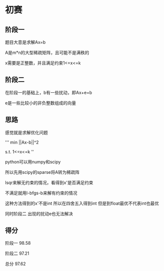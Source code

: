 # 初赛

## 阶段一

题目大意是求解Ax=b

A是m*n的大型稀疏矩阵，且可能不是满秩的

x需要是正整数，并且满足约束1<=x<=k

## 阶段二

在阶段一的基础上，b有一些扰动，即Ax+e=b

e是一些比较小的非负整数组成的向量

## 思路

感觉就是求解优化问题

'''
min ||Ax-b||^2

s.t. 1<=x<=k
''

python可以用numpy和scipy

所以先用scipy的sparse将A转为稀疏阵

lsqr来解无约束的情况，看得到x'是否满足约束

不满足就用l-bfgs-b来解有约束的情况

这种方法得到的x'不是int 所以在四舍五入得到int 但是到float最优不代表int也最优

同时阶段二 出现的扰动e也无法解决

## 得分

阶段一 98.58

阶段二 97.21

总分 97.62

